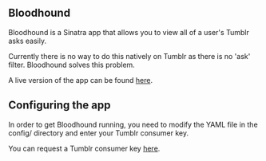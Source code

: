 ## Bloodhound

Bloodhound is a Sinatra app that allows you to view all of a user's Tumblr asks easily.

Currently there is no way to do this natively on Tumblr as there is no 'ask' filter. Bloodhound solves this problem.

A live version of the app can be found [here](link_to_heroku).

## Configuring the app

In order to get Bloodhound running, you need to modify the YAML file in the config/ directory and enter your Tumblr consumer key.

You can request a Tumblr consumer key [here](http://www.tumblr.com/docs/en/api/v2).
